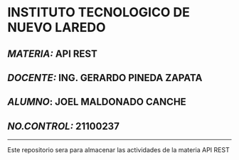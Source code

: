 # INSTITUTO TECNOLOGICO DE NUEVO LAREDO
## *MATERIA:*  API REST
## *DOCENTE:* ING. GERARDO PINEDA ZAPATA
## *ALUMNO*: JOEL MALDONADO CANCHE
## *NO.CONTROL:* 21100237
---
Este repositorio sera para almacenar las actividades de la materia API REST
